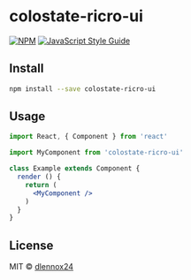 # colostate-ricro-ui

> 

[![NPM](https://img.shields.io/npm/v/colostate-ricro-ui.svg)](https://www.npmjs.com/package/colostate-ricro-ui) [![JavaScript Style Guide](https://img.shields.io/badge/code_style-standard-brightgreen.svg)](https://standardjs.com)

## Install

```bash
npm install --save colostate-ricro-ui
```

## Usage

```jsx
import React, { Component } from 'react'

import MyComponent from 'colostate-ricro-ui'

class Example extends Component {
  render () {
    return (
      <MyComponent />
    )
  }
}
```

## License

MIT © [dlennox24](https://github.com/dlennox24)

